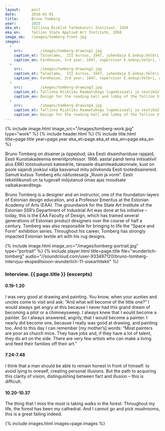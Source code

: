```yaml
---
layout: 	post
date:   	2016-01-01
title:  	Bruno Tomberg
year:		1925
eka_et:		Tallinna Riiklik Tarbekunsti Instituut, 1950
eka_en:		Tallinn State Applied Art Institute, 1950
image_sm:	/images/tomberg-front.jpg
images:
  -
    src: 		/images/tomberg-drawing1.jpg
    caption_et: Taluelamu,  III kursus, 1947, juhendaja E.&nbsp;Velbri, vaade talitusõuelt
    caption_en: Farmhouse, 3rd year, 1947, supervisor E.&nbsp;Velbri, view from yard
  -
    src: 		/images/tomberg-drawing2.jpg
    caption_et: Taluelamu,  III kursus, 1947, juhendaja E.&nbsp;Velbri, I korruse plaan
    caption_en: Farmhouse, 3rd year, 1947, supervisor E.&nbsp;Velbri, ground-floor plan
  -
    src: 		/images/tomberg-drawing3.jpg
    caption_et: Tallinna Riikliku Raamatukogu lugemissaali ja vestibüüli kujundus, diplomitöö, 1950, juhendaja E.&nbsp;J.&nbsp;Kuusik, vestibüüli perspektiivvaade
    caption_en: Design for the reading hall and lobby of the Tallinn State Library, graduate project, 1950, supervisor E.&nbsp;J.&nbsp;Kuusik, perspective view of the lobby
  -
    src: 		/images/tomberg-drawing4.jpg
    caption_et: Tallinna Riikliku Raamatukogu lugemissaali ja vestibüüli kujundus, diplomitöö, 1950, juhendaja E.&nbsp;J.&nbsp;Kuusik, lugemissaali perspektiivvaade
    caption_en: Design for the reading hall and lobby of the Tallinn State Library, graduate project, 1950, supervisor E.&nbsp;J.&nbsp;Kuusik, perspective view of the reading hall
---
```


{% include image.html image_src="/images/tomberg-work.jpg" type="work" %}
{% include header.html %}
{% include title.html title=page.title year=page.year eka_et=page.eka_et eka_en=page.eka_en %}

Bruno Tomberg on disainer ja õppejõud, üks Eesti disainihariduse rajajaid, Eesti Kunstiakadeemia emeriitprofessor. 1966. aastal pandi tema initsiatiivil alus ERKI tööstuskunsti kateedrile, tänasele disainiteaduskonnale, kust on poole sajandi jooksul välja kasvanud mitu põlvkonda Eesti tootedisainereid. Samuti kutsus Tomberg ellu näitustesarja „Ruum ja vorm“. Eesti tekstiilikunsti on ta tugevalt mõjutanud omas ajas moodsate vaibakavanditega.

Bruno Tomberg is a designer and an instructor, one of the foundation-layers of Estonian design education, and a Professor Emeritus at the Estonian Academy of Arts (EAA). The groundwork for the State Art Institute of the Estonian SSR’s Department of Industrial Art was done at his initiative – today, this is the EAA Faculty of Design, which has trained several generations of Estonian product designers over the course of half a century. Tomberg was also responsible for bringing to life the “Space and Form” exhibition series. Throughout his career, Tomberg has strongly impacted Estonian textile art with his rug designs.

{% include image.html image_src="/images/tomberg-portrait.jpg" type="portrait" %}
{% include player.html title=page.title file="wunderlich-tomberg" audio="//soundcloud.com/user-933497120/bruno-tomberg-intervjuu-ekspeditsioon-wunderlich-11-sisearhitekti" %}

### Interview. {{ page.title }} (excerpts)

#### 0.19-1.20

I was very good at drawing and painting. You know, when your aunties and uncles come to visit and ask: “And what will become of the little one?” I would always get angry at this because I never had this grand dream of becoming a pilot or a chimneysweep. I always knew that I would become a painter. So I always answered, angrily, that I would become a painter. I nearly did become one, because I really was good at drawing, and painting too. And to this day I can remember [my mother’s] words: “Most painters are poor as church mice. They have jobs and, if they have a lot of talent, they do art on the side. There are very few artists who can make a living and feed their families off their art.”

#### 7.24-7.48

I think that a man should be able to remain honest in front of himself: to avoid lying to oneself, creating personal illusions. But the path to acquiring this clarity of vision, distinguishing between fact and illusion – this is difficult.

#### 10.20-10.37

The thing that I miss the most is taking walks in the forest. Throughout my life, the forest has been my cathedral. And I cannot go and pick mushrooms, this is a great failing indeed.

{% include images.html images=page.images %}




